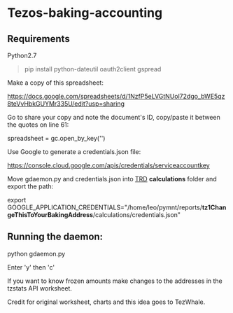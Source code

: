 # Tezos-baking-accounting

## Requirements
Python2.7

>pip install python-dateutil oauth2client gspread


Make a copy of this spreadsheet:

https://docs.google.com/spreadsheets/d/1NzfP5eLVGtNUol72dgo_bWE5qz8teVvHbkGUYMr335U/edit?usp=sharing

Go to share your copy and note the document's ID, copy/paste it between the quotes on line 61:

spreadsheet = gc.open_by_key('')

Use Google to generate a credentials.json file:

https://console.cloud.google.com/apis/credentials/serviceaccountkey

Move gdaemon.py and credentials.json into [TRD](https://github.com/habanoz/tezos-reward-distributor) **calculations** folder and export the path:

export GOOGLE_APPLICATION_CREDENTIALS="/home/leo/pymnt/reports/**tz1ChangeThisToYourBakingAddress**/calculations/credentials.json"

## Running the daemon:

python gdaemon.py

Enter 'y' then 'c'

If you want to know frozen amounts make changes to the addresses in the tzstats API worksheet.

Credit for original worksheet, charts and this idea goes to TezWhale.
